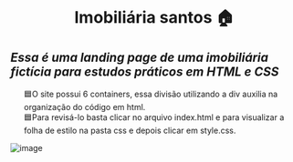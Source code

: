 <h1 align="center">Imobiliária santos 🏠</h1>

<h2><i>Essa é uma landing page de uma imobiliária fictícia para estudos práticos em HTML e CSS</i></h2>

<div>
 <ul type="none">
        <li>🟦O site possui 6 containers, essa divisão utilizando a div auxilia na organização do código em html.</li>
        <li>🟦Para revisá-lo basta clicar no arquivo index.html e para visualizar a folha de estilo na pasta css e depois clicar em style.css.</li>
  </ul>
</div>

![image](https://user-images.githubusercontent.com/63164361/208174112-cbf9f5a4-5111-40da-8eee-e6d84a12cc33.png)
